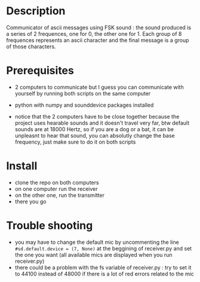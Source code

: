 # Description  
Communicator of ascii messages using FSK sound : the sound produced is a series of 2 frequences, one for 0, the other one for 1. Each group of 8 frequences represents an ascii character and the final message is a group of those characters.

# Prerequisites
- 2 computers to communicate but I guess you can communicate with yourself by running both scripts on the same computer
- python with numpy and sounddevice packages installed

- notice that the 2 computers have to be close together because the project uses hearable sounds and it doesn't travel very far, btw default sounds are at 18000 Hertz, so if you are a dog or a bat, it can be unpleasnt to hear that sound, you can absolutly change the base frequency, just make sure to do it on both scripts 

# Install
- clone the repo on both computers
- on one computer run the receiver
- on the other one, run the transmitter
- there you go

# Trouble shooting
- you may have to change the default mic by uncommenting the line ```#sd.default.device = (7, None)``` at the beggining of receiver.py and set the one you want (all available mics are displayed when you run receiver.py)
- there could be a problem with the fs variable of receiver.py : try to set it to 44100 instead of 48000 if there is a lot of red errors related to the mic
